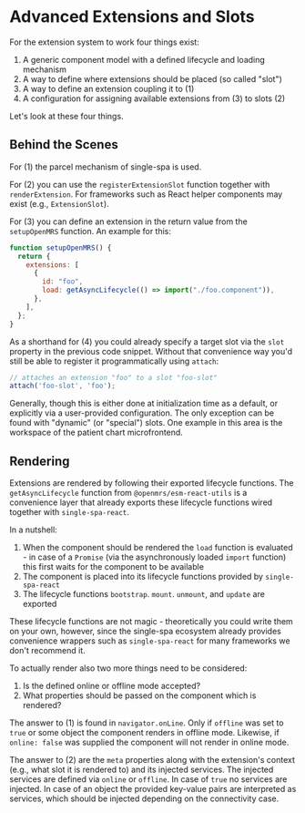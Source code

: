 # Advanced Extensions and Slots

For the extension system to work four things exist:

1. A generic component model with a defined lifecycle and loading mechanism
2. A way to define where extensions should be placed (so called "slot")
3. A way to define an extension coupling it to (1)
4. A configuration for assigning available extensions from (3) to slots (2)

Let's look at these four things.

## Behind the Scenes

For (1) the parcel mechanism of single-spa is used.

For (2) you can use the `registerExtensionSlot` function together with `renderExtension`. For frameworks such as React helper components may exist (e.g., `ExtensionSlot`).

For (3) you can define an extension in the return value from the `setupOpenMRS` function. An example for this:

```js
function setupOpenMRS() {
  return {
    extensions: [
      {
        id: "foo",
        load: getAsyncLifecycle(() => import("./foo.component")),
      },
    ],
  };
}
```

As a shorthand for (4) you could already specify a target slot via the `slot` property in the previous code snippet. Without that convenience way you'd still be able to register it programmatically using `attach`:

```js
// attaches an extension "foo" to a slot "foo-slot"
attach('foo-slot', 'foo');
```

Generally, though this is either done at initialization time as a default, or explicitly via a user-provided configuration. The only exception can be found with "dynamic" (or "special") slots. One example in this area is the workspace of the patient chart microfrontend.

## Rendering

Extensions are rendered by following their exported lifecycle functions. The `getAsyncLifecycle` function from `@openmrs/esm-react-utils` is a convenience layer that already exports these lifecycle functions wired together with `single-spa-react`.

In a nutshell:

1. When the component should be rendered the `load` function is evaluated - in case of a `Promise` (via the asynchronously loaded `import` function) this first waits for the component to be available
2. The component is placed into its lifecycle functions provided by `single-spa-react`
3. The lifecycle functions `bootstrap`. `mount`. `unmount`, and `update` are exported

These lifecycle functions are not magic - theoretically you could write them on your own, however, since the single-spa ecosystem already provides convenience wrappers such as `single-spa-react` for many frameworks we don't recommend it.

To actually render also two more things need to be considered:

1. Is the defined online or offline mode accepted?
2. What properties should be passed on the component which is rendered?

The answer to (1) is found in `navigator.onLine`. Only if `offline` was set to `true` or some object the component renders in offline mode. Likewise, if `online: false` was supplied the component will not render in online mode.

The answer to (2) are the `meta` properties along with the extension's context (e.g., what slot it is rendered to) and its injected services. The injected services are defined via `online` or `offline`. In case of `true` no services are injected. In case of an object the provided key-value pairs are interpreted as services, which should be injected depending on the connectivity case.
